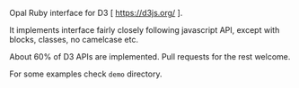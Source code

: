 Opal Ruby interface for D3 [ https://d3js.org/ ].

It implements interface fairly closely following javascript API, except with blocks, classes, no camelcase etc.

About 60% of D3 APIs are implemented. Pull requests for the rest welcome.

For some examples check `demo` directory.
